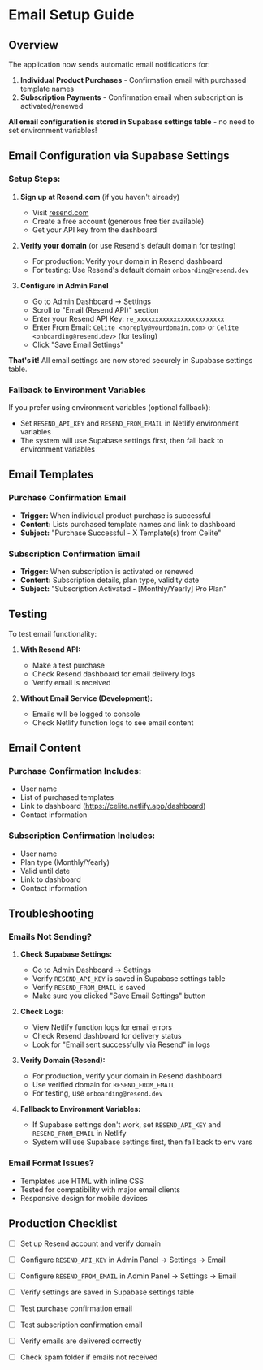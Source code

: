 # Email Setup Guide

## Overview

The application now sends automatic email notifications for:
1. **Individual Product Purchases** - Confirmation email with purchased template names
2. **Subscription Payments** - Confirmation email when subscription is activated/renewed

**All email configuration is stored in Supabase settings table** - no need to set environment variables!

## Email Configuration via Supabase Settings

### Setup Steps:

1. **Sign up at Resend.com** (if you haven't already)
   - Visit [resend.com](https://resend.com)
   - Create a free account (generous free tier available)
   - Get your API key from the dashboard

2. **Verify your domain** (or use Resend's default domain for testing)
   - For production: Verify your domain in Resend dashboard
   - For testing: Use Resend's default domain `onboarding@resend.dev`

3. **Configure in Admin Panel**
   - Go to Admin Dashboard → Settings
   - Scroll to "Email (Resend API)" section
   - Enter your Resend API Key: `re_xxxxxxxxxxxxxxxxxxxxxxxx`
   - Enter From Email: `Celite <noreply@yourdomain.com>` or `Celite <onboarding@resend.dev>` (for testing)
   - Click "Save Email Settings"

**That's it!** All email settings are now stored securely in Supabase settings table.

### Fallback to Environment Variables

If you prefer using environment variables (optional fallback):
- Set `RESEND_API_KEY` and `RESEND_FROM_EMAIL` in Netlify environment variables
- The system will use Supabase settings first, then fall back to environment variables

## Email Templates

### Purchase Confirmation Email
- **Trigger:** When individual product purchase is successful
- **Content:** Lists purchased template names and link to dashboard
- **Subject:** "Purchase Successful - X Template(s) from Celite"

### Subscription Confirmation Email
- **Trigger:** When subscription is activated or renewed
- **Content:** Subscription details, plan type, validity date
- **Subject:** "Subscription Activated - [Monthly/Yearly] Pro Plan"

## Testing

To test email functionality:

1. **With Resend API:**
   - Make a test purchase
   - Check Resend dashboard for email delivery logs
   - Verify email is received

2. **Without Email Service (Development):**
   - Emails will be logged to console
   - Check Netlify function logs to see email content

## Email Content

### Purchase Confirmation Includes:
- User name
- List of purchased templates
- Link to dashboard (https://celite.netlify.app/dashboard)
- Contact information

### Subscription Confirmation Includes:
- User name
- Plan type (Monthly/Yearly)
- Valid until date
- Link to dashboard
- Contact information

## Troubleshooting

### Emails Not Sending?

1. **Check Supabase Settings:**
   - Go to Admin Dashboard → Settings
   - Verify `RESEND_API_KEY` is saved in Supabase settings table
   - Verify `RESEND_FROM_EMAIL` is saved
   - Make sure you clicked "Save Email Settings" button

2. **Check Logs:**
   - View Netlify function logs for email errors
   - Check Resend dashboard for delivery status
   - Look for "Email sent successfully via Resend" in logs

3. **Verify Domain (Resend):**
   - For production, verify your domain in Resend dashboard
   - Use verified domain for `RESEND_FROM_EMAIL`
   - For testing, use `onboarding@resend.dev`

4. **Fallback to Environment Variables:**
   - If Supabase settings don't work, set `RESEND_API_KEY` and `RESEND_FROM_EMAIL` in Netlify
   - System will use Supabase settings first, then fall back to env vars

### Email Format Issues?

- Templates use HTML with inline CSS
- Tested for compatibility with major email clients
- Responsive design for mobile devices

## Production Checklist

- [ ] Set up Resend account and verify domain
- [ ] Configure `RESEND_API_KEY` in Admin Panel → Settings → Email
- [ ] Configure `RESEND_FROM_EMAIL` in Admin Panel → Settings → Email
- [ ] Verify settings are saved in Supabase settings table
- [ ] Test purchase confirmation email
- [ ] Test subscription confirmation email
- [ ] Verify emails are delivered correctly
- [ ] Check spam folder if emails not received

